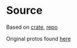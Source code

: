 # Source

Based on [crate](https://crates.io/crates/bazel-bep), [repo](https://github.com/ChristianBelloni/bazel-bep)

Original protos found [here](https://github.com/bazelbuild/bazel/blob/master/src/main/java/com/google/devtools/build/lib/buildeventstream/proto/build_event_stream.proto)
